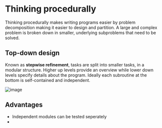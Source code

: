 # Thinking procedurally
Thinking procedurally makes writing programs easier by problem decomposition making it easier to design and partition. A large and complex problem is broken down in smaller, underlying subproblems that need to be solved.

## Top-down design
Known as **stepwise refinement**, tasks are split into smaller tasks, in a modular structure. Higher up levels provide an overview while lower down levels specify details about the program. Ideally each subroutine at the bottom is self-contained and independent.

![image](https://user-images.githubusercontent.com/72783315/174592312-e71823d8-dbf8-4fb4-b04f-fd4bc881c718.png)

## Advantages
- Independent modules can be tested seperately
- 
